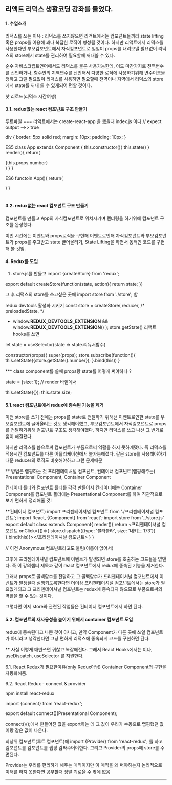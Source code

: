 
## 리액트 리덕스 생활코딩 강좌를 들었다.


#### 1. 수업소개

리덕스를 쓰는 이유
: 리덕스를 쓰지않으면 리액트에서는 컴포넌트들끼리 state lifting 혹은 props를 이용해 꽤나 복잡한 로직이 형성될 것이다. 하지만 리액트에서 리덕스를 사용한다면 부모컴포넌트에서 자식컴포넌트로 일일이 props를 내려보낼 필요없이 리덕스의 store에서 state를 관리하여 필요할때 꺼내쓸 수 있다.

순수 자바스크립트언어에서도 리덕스를 물론 사용가능한데, 
이도 마찬가지로 전역변수를 선언하거나, 함수안의 지역변수를 선언해서 다양한 로직에 사용하기위해 변수이름을 정하고 그럴 필요없이 리덕스를 사용하면 필요할때 전역이나 지역에서 리덕스의 store에서 state를 꺼내 쓸 수 있게되어 편할 것이다.

핫 리로드(리덕스 시간여행)




#### 3.1. redux없는 react 컴포넌트 구조 만들기

루트파일 === 리액트에서는 create-react-app 을 했을때 index.js 이다
// expect output ==>> true


div {
 border: 5px solid red;
 margin: 10px;
 padding: 10px;
}

ES5
class App extends Component {
 this.constructor(){
  this.state()
 }
 render(){
  return(
    <div>{this.props.number}</div>
  )
 }
}

ES6
functoin App(){
return(

 )
}
<br><br>



#### 3.2. redux없는 react 컴포넌트 구조 만들기

컴포넌트를 만들고 App의 자식컴포넌트로 위치시키며 렌더링을 하기위해 컴포넌트 구조를 완성했다.

이번 시간에는 이벤트와 props로직을 구현해 이벤트로인해 자식컴포넌트와 부모컴포넌트가 props를 주고받고 state 끌어올리기, State Lifting을 하면서 동적인 코드를 구현해 볼 것임.



#### 4. Redux를 도입
1. store.js를 만들고
 import {createStore} from 'redux';
 
 export default createStore(function(state, action){
    return state;
  })

그 후 리덕스의 store를 쓰고싶은 곳에 
import store from './store'; 함


redux devtools 활성화 시키기
const store = createStore(
   reducer, /* preloadedState, */
+  window.__REDUX_DEVTOOLS_EXTENSION__ && window.__REDUX_DEVTOOLS_EXTENSION__()
 );
 store.getState()
리액트 hooks를 쓰면 

let state = useSelector(state => state.리듀서함수)

constructor(props){
 super(props);
 store.subscribe(function(){
   this.setState({store.getState().number});
 }.bind(this))
}

*** class component를 쓸때 props랑 state를 어떻게 써야하나 ?

state = {size: 1}; // render 바깥에서

this.setState({});
this.state.size;



#### 5.1.react 컴포넌트에서 redux에 종속된 기능을 제거

이전 store를 쓰기 전에는 props를 state로 전달하기 위해선 이벤트로인한 state를 부모컴포넌트에 끌어올리는 것도 생각해야했고, 부모컴포넌트에서 자식컴포넌트로 props를 전달하기위해 컴포넌트 구조도 생각해야했다. 하지만 리덕스를 쓰고 나선 그 번거로움이 해결됐다.

하지만 리덕스를 씀으로써 컴포넌트가 부품으로써 역활을 하지 못하게됐다. 즉 리덕스를 적용시킨 컴포넌트를 다른 어플리케이션에서 불가능해졌다. 같은 store를 사용해야하기때문
reducer의 로직도 비슷해야하고 그런 문제때문


** 방법은 랩핑하는 것
프리젠테이셔널 컴포넌트, 컨테이너 컴포넌트(랩핑해주는)
Presentational Component, Container Component

컨테이너 폴더와 컴포넌트 폴더를 각각 만들어서
컨테이너에는 Container Component를 컴포넌트 폴더에는
Presentational Component를 하여 직관적으로 보기 편하게 정리해줄 것!


**컨테이너 컴포넌트)
import 프리젠테이셔널 컴포넌트 from './프리젠테이셔널 컴포넌트';
import React, {Component} from 'react';
import store from '../store.js'
export default class extends Component{
 render(){
    return <프리젠테이셔널 컴포넌트 onClick={()=>{
     store.dispatch({type: '블라블라', size: '내키는 173'})
    }.bind(this)}></프리젠테이셔널 컴포넌트>
  }
}

// 이건 Anonymous 컴포넌트라고도 불림(이름이 없어서)

그후에 프리젠테이셔널 컴포넌트에 이벤트가 발생되면 store를 호출하는 코드들을 없앤다. 즉 이 강의챕터 제목과 같이 react 컴포넌트에서 redux에 종속된 기능을 제거한다.

그래서 props로 콜백함수를 전달하고 그 콜백함수가 프리젠테이셔널 컴포넌트에서 이벤트가 발생될때 실행되도록한다면 더이상 프리젠테이셔널 컴포넌트에서는 store가 필요없게되고 그 프리젠테이셔널 컴포넌트는 redux에 종속되지 않으므로 부품으로써의 역활을 할 수 있는 것이다.

그렇다면 이제 store와 관련된 작업들은 컨테이너 컴포넌트에서 하면 된다.


#### 5.2. 컴포넌트의 재사용성을 높이기 위해서 container 컴포넌트 도입

redux에 종속된다고 나쁜 것이 아니고, 만약 Component가 다른 곳에 쓰일 컴포넌트가 아니라고 생각한다면 그냥 편하게 리덕스에 종속되게 코드를 구현하면 된다.




** 사실 이렇게 매번쓰면 귀찮고 복잡해진다. 그래서 React Hooks에서는 <Provider> 이나, useDispatch, useSelector
를 지원한다.



6.1. React Redux가 필요한이유(only Redux아님)
Container Component의 구현을 자동화해줌.


6.2. React Redux - connect & provider

npm install react-redux

import {connect} from 'react-redux';

export default connect()(Presentational Component);

connect()();에서 만들어진 값을 export하는 데 그 값이 우리가 수동으로 랩핑했던 값이랑 같은 값이 나온다.



최상위 컴포넌트(루트 컴포넌트)에 
import {Provider} from 'react-redux';
를 하고 <Provider> 컴포넌트를 <App /> 컴포넌트를 랩핑
감싸주어야한다.
그리고 Provider의 props에 store를 주면된다.

<Provider store={store}>
 <App/>
</Provider>

Provider는 우리를 편리하게 해주는 매직이지만 이 매직을 왜 써야하는지 논리적으로 이해를 하지 못한다면 공부할때 정말 괴로울 수 밖에 없음


<hr>
 











